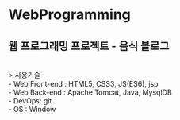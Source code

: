 # WebProgramming
## 웹 프로그래밍 프로젝트 - 음식 블로그

<br>
> 사용기술<br>
- Web Front-end : HTML5, CSS3, JS(ES6), jsp<br>
- Web Back-end : Apache Tomcat, Java, MysqlDB<br>
- DevOps: git<br>
- OS : Window
